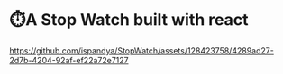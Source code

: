 # ⏱️A Stop Watch built with react


https://github.com/ispandya/StopWatch/assets/128423758/4289ad27-2d7b-4204-92af-ef22a72e7127


